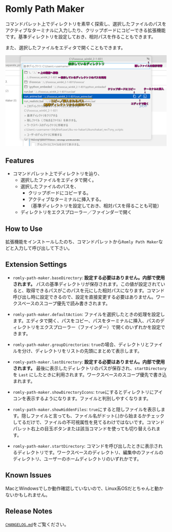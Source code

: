 # Romly Path Maker

コマンドパレット上でディレクトリを素早く探索し、選択したファイルのパスをアクティブなターミナルに入力したり、クリップボードにコピーできる拡張機能です。基準ディレクトリを設定しておき、相対パスを作ることもできます。

また、選択したファイルをエディタで開くこともできます。

![feature X](images/screenshot.jpg)

## Features

- コマンドパレット上でディレクトリを辿り、
	- 選択したファイルをエディタで開く。
	- 選択したファイルのパスを、
		- クリップボードにコピーする。
		- アクティブなターミナルに挿入する。
		- （基準ディレクトリを設定しておき、相対パスを得ることも可能）
	- ディレクトリをエクスプローラー／ファインダーで開く

## How to Use

拡張機能をインストールしたのち、コマンドパレットから`Romly Path Maker`などと入力して呼び出して下さい。

## Extension Settings

* `romly-path-maker.baseDirectory`: **設定する必要はありません。内部で使用されます。** パスの基準ディレクトリが保存されます。この値が設定されていると、取得できるパスがこのパスを元にした相対パスになります。コマンド呼び出し時に設定できるので、設定を直接変更する必要はありません。ワークスペースのスコープ優先で読み書きされます。

* `romly-path-maker.defaultAction`: ファイルを選択したときの処理を設定します。エディタで開く、パスをコピー、パスをターミナルに挿入、パスのディレクトリをエクスプローラー（ファインダー）で開くのいずれかを設定できます。

* `romly-path-maker.groupDirectories`: `true`の場合、ディレクトリとファイルを分け、ディレクトリをリストの先頭にまとめて表示します。

* `romly-path-maker.lastDirectory`: **設定する必要はありません。内部で使用されます。** 最後に表示したディレクトリのパスが保存され、`startDirectory` を `Last` にしたときに利用されます。ワークスペースのスコープ優先で書き込まれます。

* `romly-path-maker.showDirectoryIcons`: `true`にするとディレクトリにアイコンを表示するようになります。ファイルと判別しやすくなります。

* `romly-path-maker.showHiddenFiles`: `true`にすると隠しファイルを表示します。隠しファイルと言っても、ファイル名がドット(.)から始まるかチェックしてるだけで、ファイルの不可視属性を見てるわけではないです。コマンドパレット右上の目玉ボタンまたは該当コマンドを使っても切り替えられます。

* `romly-path-maker.startDirectory`: コマンドを呼び出したときに表示されるディレクトリです。ワークスペースのディレクトリ、編集中のファイルのディレクトリ、ユーザーのホームディレクトリのいずれかです。

## Known Issues

MacとWindowsでしか動作確認していないので、Linux系OSだとちゃんと動かないかもしれません。

## Release Notes

[`CHANGELOG.md`](CHANGELOG.md)をご覧ください。
